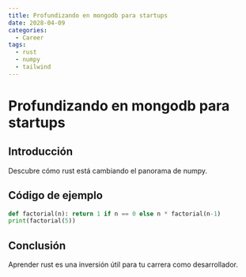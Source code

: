 ```yaml
---
title: Profundizando en mongodb para startups
date: 2028-04-09
categories:
  - Career
tags:
  - rust
  - numpy
  - tailwind
---
```


# Profundizando en mongodb para startups

## Introducción

Descubre cómo rust está cambiando el panorama de numpy.

## Código de ejemplo

```python
def factorial(n): return 1 if n == 0 else n * factorial(n-1)
print(factorial(5))
```

## Conclusión

Aprender rust es una inversión útil para tu carrera como desarrollador.